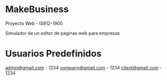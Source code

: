 # MakeBusiness
Proyecto Web  -  IS912-1900

Simulador de un editor de paginas web para empresas

# Usuarios Predefinidos
admin@gmail.com - 1234
company@gmail.com - 1234
client@gmail.com - 1234
